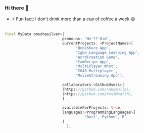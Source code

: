 ### Hi there 👋
- ⚡ Fun fact: I don't drink more than a cup of coffee a week  😄
```dart

final MyData onuohasilver={
                          pronouns: 'He'??'Him',
                          currentProjects: <ProjectNames>[
                                'BookShare App',
                                'Igbo Language Learning App',
                                'WordCreation Game',
                                'CamRecipe App',
                                'MultiPlayer Whot',
                                '2048 Multiplayer',
                                'MovieStreaming App'],
                                
                          collaborators:<GithubUsers>[
                          (https://github.com/hakymulla),
                          (https://github.com/YosiWealth),
                          ]
                          
                          availableForProjects: true,
                          languages:<ProgrammingLanguages>[
                                    'Dart','Python','R'
                          ]
                            };
```
<!--
**onuohasilver/onuohasilver** is a ✨ _special_ ✨ repository because its `README.md` (this file) appears on your GitHub profile.

Here are some ideas to get you started:



- 👯 I’m looking to collaborate on ...
- 🤔 I’m looking for help with ...

- 📫 How to reach me: ...
- 😄 Pronouns: ...

-->
